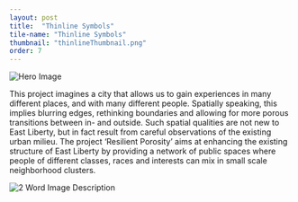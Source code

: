 ```yaml
---
layout: post
title:  "Thinline Symbols"
tile-name: "Thinline Symbols"
thumbnail: "thinlineThumbnail.png"
order: 7
---
```


![Hero Image](/img/resilientPorosity-yg/hero.png)

This project imagines a city that allows us to gain experiences in many different places, and with many different people. Spatially speaking, this implies blurring edges, rethinking boundaries and allowing for more porous transitions between in- and outside. Such spatial qualities are not new to East Liberty, but in fact result from careful observations of the existing urban milieu. The project ‘Resilient Porosity’ aims at enhancing the existing structure of East Liberty by providing a network of public spaces where people of different classes, races and interests can mix in small scale neighborhood clusters.

![2 Word Image Description](/img/resilientPorosity-yg/context.png)